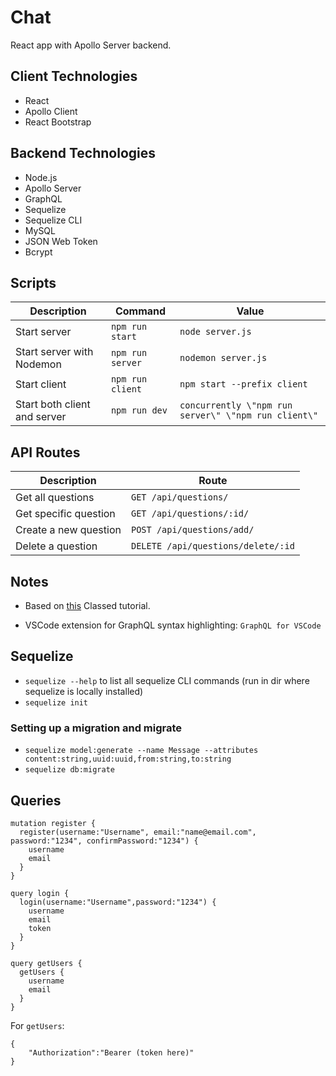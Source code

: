 # Chat

React app with Apollo Server backend.

## Client Technologies

-   React
-   Apollo Client
-   React Bootstrap

## Backend Technologies

-   Node.js
-   Apollo Server
-   GraphQL
-   Sequelize
-   Sequelize CLI
-   MySQL
-   JSON Web Token
-   Bcrypt

## Scripts

| Description                  | Command          | Value                                                |
| ---------------------------- | ---------------- | ---------------------------------------------------- |
| Start server                 | `npm run start`  | `node server.js`                                     |
| Start server with Nodemon    | `npm run server` | `nodemon server.js`                                  |
| Start client                 | `npm run client` | `npm start --prefix client`                          |
| Start both client and server | `npm run dev`    | `concurrently \"npm run server\" \"npm run client\"` |

## API Routes

| Description           | Route                              |
| --------------------- | ---------------------------------- |
| Get all questions     | `GET /api/questions/`              |
| Get specific question | `GET /api/questions/:id/`          |
| Create a new question | `POST /api/questions/add/`         |
| Delete a question     | `DELETE /api/questions/delete/:id` |

## Notes

-   Based on [this](https://www.youtube.com/playlist?list=PLMhAeHCz8S3_VYiYxpcXtMz96vePOuOX3) Classed tutorial.

-   VSCode extension for GraphQL syntax highlighting: `GraphQL for VSCode`

## Sequelize

-   `sequelize --help` to list all sequelize CLI commands (run in dir where sequelize is locally installed)
-   `sequelize init`

### Setting up a migration and migrate

-   `sequelize model:generate --name Message --attributes content:string,uuid:uuid,from:string,to:string`
-   `sequelize db:migrate`

## Queries

```
mutation register {
  register(username:"Username", email:"name@email.com", password:"1234", confirmPassword:"1234") {
    username
    email
  }
}

query login {
  login(username:"Username",password:"1234") {
    username
    email
	token
  }
}

query getUsers {
  getUsers {
    username
    email
  }
}
```

For `getUsers`:

```
{
	"Authorization":"Bearer (token here)"
}
```
